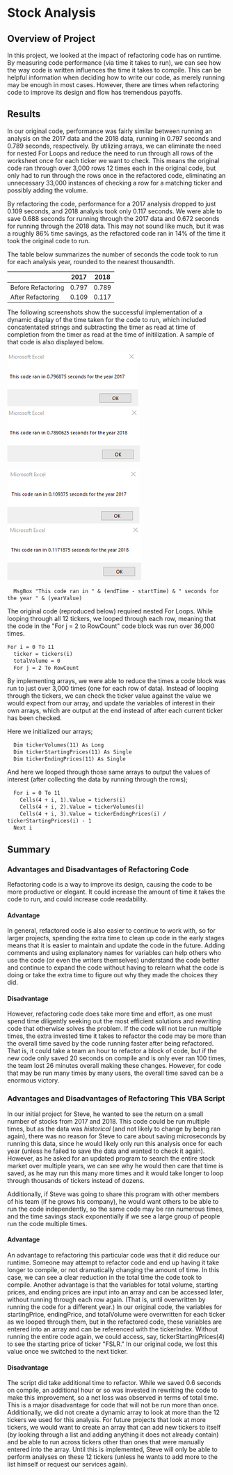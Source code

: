 # Stock Analysis

## Overview of Project
   In this project, we looked at the impact of refactoring code has on runtime. By measuring code performance (via time it takes to run), we can see how the way code is written influences the time it takes to compile. This can be helpful information when deciding how to write our code, as merely running may be enough in most cases. However, there are times when refactoring code to improve its design and flow has tremendous payoffs. 

## Results
  In our original code, performance was fairly similar between running an analysis on the 2017 data and the 2018 data, running in 0.797 seconds and 0.789 seconds, respectively. By utilizing arrays, we can eliminate the need for nested For Loops and reduce the need to run through all rows of the worksheet once for each ticker we want to check. This means the original code ran through over 3,000 rows 12 times each in the original code, but only had to run through the rows once in the refactored code, eliminating an unnecessary 33,000 instances of checking a row for a matching ticker and possibly adding the volume. 

  By refactoring the code, performance for a 2017 analysis dropped to just 0.109 seconds, and 2018 analysis took only 0.117 seconds. We were able to save 0.688 seconds for running through the 2017 data and 0.672 seconds for running through the 2018 data. This may not sound like much, but it was a roughly 86% time savings, as the refactored code ran in 14% of the time it took the original code to run. 
 
The table below summarizes the number of seconds the code took to run for each analysis year, rounded to the nearest thousandth. 

|                    | 2017          | 2018          |
| -----------------  |  ------------ | ------------- |
| Before Refactoring | 0.797         |  0.789        |
| After Refactoring  | 0.109         |  0.117        |


The following screenshots show the successful implementation of a dynamic display of the time taken for the code to run, which included concatentated strings and subtracting the timer as read at time of completion from the timer as read at the time of initilization. A sample of that code is also displayed below.  
 
  ![2017_Orig](VBA_Challenge_2017_Original.png)
    ![2018_Orig](VBA_Challenge_2018_Original.png)

  ![2017](VBA_Challenge_2017.png)
      ![2018](VBA_Challenge_2018.png)

```
  MsgBox "This code ran in " & (endTime - startTime) & " seconds for the year " & (yearValue)
```

  The original code (reproduced below) required nested For Loops. While looping through all 12 tickers, we looped through each row, meaning that the code in the "For j = 2 to RowCount" code block was run over 36,000 times. 
  
  ```
  For i = 0 To 11
    ticker = tickers(i)
    totalVolume = 0
    For j = 2 To RowCount

  ```

  By implementing arrays, we were able to reduce the times a code block was run to just over 3,000 times (one for each row of data). Instead of looping through the tickers, we can check the ticker value against the value we would expect from our array, and update the variables of interest in their own arrays, which are output at the end instead of after each current ticker has been checked. 

  Here we initialized our arrays;
  ```
    Dim tickerVolumes(11) As Long
    Dim tickerStartingPrices(11) As Single
    Dim tickerEndingPrices(11) As Single
  ```
  And here we looped through those same arrays to output the values of interest (after collecting the data by running through the rows);
  ```
    For i = 0 To 11
      Cells(4 + i, 1).Value = tickers(i)
      Cells(4 + i, 2).Value = tickerVolumes(i)
      Cells(4 + i, 3).Value = tickerEndingPrices(i) / tickerStartingPrices(i) - 1
    Next i 
  ```

## Summary

### Advantages and Disadvantages of Refactoring Code
  Refactoring code is a way to improve its design, causing the code to be more productive or elegant. It could increase the amount of time it takes the code to run, and could increase code readability. 

  #### Advantage
  In general, refactored code is also easier to continue to work with, so for larger projects, spending the extra time to clean up code in the early stages means that it is easier to maintain and update the code in the future. Adding comments and using explanatory names for variables can help others who use the code (or even the writers themselves) understand the code better and continue to expand the code without having to relearn what the code is doing or take the extra time to figure out why they made the choices they did. 
  
  #### Disadvantage
  However, refactoring code does take more time and effort, as one must spend time diligently seeking out the most efficient solutions and rewriting code that otherwise solves the problem. If the code will not be run multiple times, the extra invested time it takes to refactor the code may be more than the overall time saved by the code running faster after being refactored. That is, it could take a team an hour to refactor a block of code, but if the new code only saved 20 seconds on compile and is only ever ran 100 times, the team lost 26 minutes overall making these changes. However, for code that may be run many times by many users, the overall time saved can be a enormous victory. 
  
### Advantages and Disadvantages of Refactoring This VBA Script

  In our initial project for Steve, he wanted to see the return on a small number of stocks from 2017 and 2018. This code could be run multiple times, but as the data was *historical* (and not likely to change by being ran again), there was no reason for Steve to care about saving microseconds by running this data, since he would likely only run this analysis once for each year (unless he failed to save the data and wanted to check it again). However, as he asked for an updated program to search the entire stock market over multiple years, we can see why he would then care that time is saved, as he may run this many more times and it would take longer to loop through thousands of tickers instead of dozens. 

  Additionally, if Steve was going to share this program with other members of his team (if he grows his company), he would want others to be able to run the code independently, so the same code may be ran numerous times, and the time savings stack exponentially if we see a large group of people run the code multiple times. 

  #### Advantage
  An advantage to refactoring this particular code was that it did reduce our runtime. Someone may attempt to refactor code and end up having it take longer to compile, or not dramatically changing the amount of time. In this case, we can see a clear reduction in the total time the code took to compile. Another advantage is that the variables for total volume, starting prices, and ending prices are input into an array and can be accessed later, without running through each row again. (That is, until overwritten by running the code for a different year.) In our original code, the variables for startingPrice, endingPrice, and totalVolume were overwritten for each ticker as we looped through them, but in the refactored code, these variables are entered into an array and can be referenced with the tickerIndex. Without running the entire code again, we could access, say, tickerStartingPrices(4) to see the starting price of ticker "FSLR." In our original code, we lost this value once we switched to the next ticker. 

  #### Disadvantage
  The script did take additional time to refactor. While we saved 0.6 seconds on compile, an additional hour or so was invested in rewriting the code to make this improvement, so a net loss was observed in terms of total time. This is a major disadvantage for code that will not be run more than once. Additionally, we did not create a dynamic array to look at more than the 12 tickers we used for this analysis. For future projects that look at more tickers, we would want to create an array that can add new tickers to itself (by looking through a list and adding anything it does not already contain) and be able to run across tickers other than ones that were manually entered into the array. Until this is implemented, Steve will only be able to perform analyses on these 12 tickers (unless he wants to add more to the list himself or request our services again). 
  

